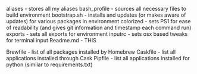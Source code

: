aliases - stores all my aliases
bash_profile - sources all necessary files to build environment
bootstrap.sh - installs and updates (or makes aware of updates) for various packages in environment
colorized - sets PS1 for ease of readability (and gives git information and timestamp each command run)
exports - sets all exports for environment
inputrc - sets osx based tweaks for terminal input
Readme.md - THIS



Brewfile - list of all packages installed by Homebrew
Caskfile - list all applications installed through Cask
Pipfile - list all applications installed for python (similar to requirements.txt)

